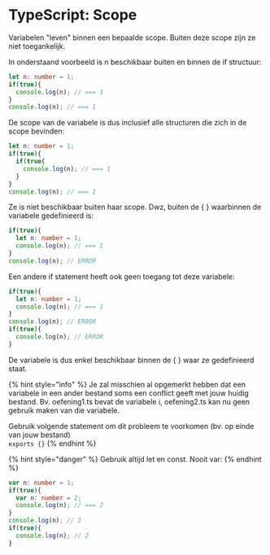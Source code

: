 # TypeScript: Scope

Variabelen "leven" binnen een bepaalde scope. Buiten deze scope zijn ze niet toegankelijk.&#x20;

In onderstaand voorbeeld is n beschikbaar buiten en binnen de if structuur:

```typescript
let n: number = 1;
if(true){
  console.log(n); // === 1
}
console.log(n); // === 1
```

De scope van de variabele is dus inclusief alle structuren die zich in de scope bevinden:

```typescript
let n: number = 1;
if(true){
  if(true{
    console.log(n); // === 1
  }
}
console.log(n); // === 1
```

Ze is niet beschikbaar buiten haar scope. Dwz, buiten de { } waarbinnen de variabele gedefinieerd is:

```typescript
if(true){
  let n: number = 1;
  console.log(n); // === 1
}
console.log(n); // ERROR
```

Een andere if statement heeft ook geen toegang tot deze variabele:

```typescript
if(true){
  let n: number = 1;
  console.log(n); // === 1
}
console.log(n); // ERROR
if(true){
  console.log(n); // ERROR
}
```

De variabele is dus enkel beschikbaar binnen de { } waar ze gedefinieerd staat.

{% hint style="info" %}
Je zal misschien al opgemerkt hebben dat een variabele in een ander bestand soms een conflict geeft met jouw huidig bestand. Bv. oefening1.ts bevat de variabele i, oefening2.ts kan nu geen gebruik maken van die variabele.

Gebruik volgende statement om dit probleem te voorkomen (bv. op einde van jouw bestand)\
`exports {}`
{% endhint %}

{% hint style="danger" %}
Gebruik altijd let en const. Nooit var:
{% endhint %}

```typescript
var n: number = 1;
if(true){
  var n: number = 2;
  console.log(n); // === 2
}
console.log(n); // 2
if(true){
  console.log(n); // 2
}
```
